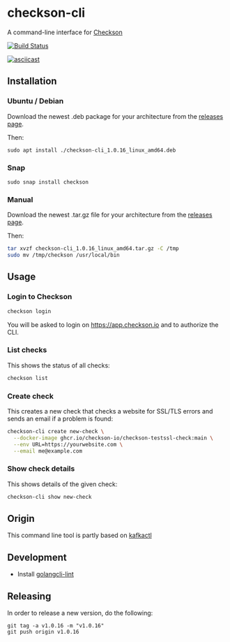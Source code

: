 # checkson-cli

A command-line interface for [Checkson](https://checkson.io)

[![Build Status](https://github.com/checkson-io/checkson-cli/workflows/Lint%20%2F%20Test%20%2F%20IT/badge.svg?branch=main)](https://github.com/checkson-io/checkson-cli/actions)

[![asciicast](https://asciinema.org/a/sa694VnwgjjvxsvBIEecJWbEx.svg)](https://asciinema.org/a/sa694VnwgjjvxsvBIEecJWbEx)

## Installation

### Ubuntu / Debian

Download the newest .deb package for your architecture from the [releases page](https://github.com/checkson-io/checkson-cli/releases).

Then:

```
sudo apt install ./checkson-cli_1.0.16_linux_amd64.deb
```

### Snap

```
sudo snap install checkson
```

### Manual

Download the newest .tar.gz file for your architecture from the [releases page](https://github.com/checkson-io/checkson-cli/releases).

Then:

```bash
tar xvzf checkson-cli_1.0.16_linux_amd64.tar.gz -C /tmp
sudo mv /tmp/checkson /usr/local/bin
```

## Usage

### Login to Checkson

```bash
checkson login
```

You will be asked to login on https://app.checkson.io and to authorize the CLI.


### List checks

This shows the status of all checks:

```bash
checkson list
```

### Create check

This creates a new check that checks a website for SSL/TLS errors and sends
an email if a problem is found:

```bash
checkson-cli create new-check \
  --docker-image ghcr.io/checkson-io/checkson-testssl-check:main \
  --env URL=https://yourwebsite.com \
  --email me@example.com
```

### Show check details

This shows details of the given check:

```bash
checkson-cli show new-check
```

## Origin

This command line tool is partly based on [kafkactl](https://github.com/deviceinsight/kafkactl)

## Development

* Install [golangcli-lint](https://golangci-lint.run/usage/install/#local-installation)

## Releasing

In order to release a new version, do the following:

```
git tag -a v1.0.16 -m "v1.0.16"
git push origin v1.0.16
```
